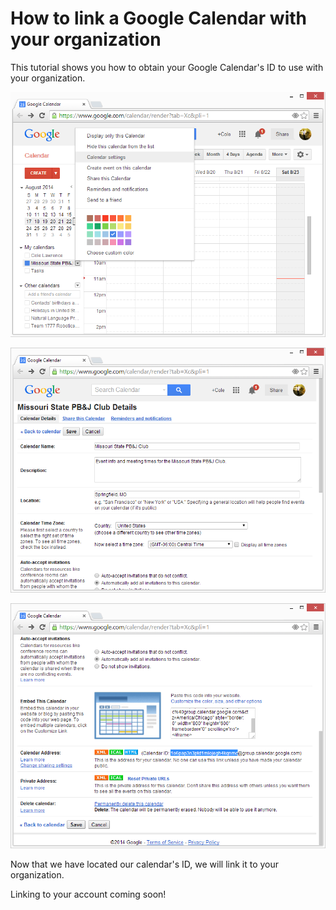 # How to link a Google Calendar with your organization

This tutorial shows you how to obtain your Google Calendar's ID to use with your organization.

![Calendar homepage link to settings](/static/graphics/tutorial-link-id/google-calendar-share-calendar-5.png)

![Calendar settings page](/static/graphics/tutorial-link-id/google-calendar-share-calendar-5-before-scroll-find-id.png)

![Settings page scrolled down](/static/graphics/tutorial-link-id/google-calendar-share-calendar-5-find-id.png)

Now that we have located our calendar's ID, we will link it to your organization.
<br>
<div class="text-center">
  <span class="text-info">Linking to your account coming soon!</span>
</div>
